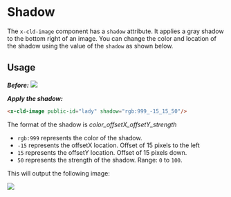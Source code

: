 # Shadow

The `x-cld-image` component has a `shadow` attribute. It applies a gray shadow to the bottom right of an image. You can change the color and location of the shadow using the value of the `shadow` as shown below.

## Usage

<em><strong>Before:</strong></em>
<img src="https://res.cloudinary.com/unicodeveloper/image/upload/lady">


<em><strong>Apply the shadow:</strong></em>
```html
<x-cld-image public-id="lady" shadow="rgb:999_-15_15_50"/>
```

The format of the shadow is _color_offsetX_offsetY_strength_

- `rgb:999` represents the color of the shadow.
- `-15` represents the offsetX location. Offset of 15 pixels to the left
- `15` represents the offsetY location. Offset of 15 pixels down.
- `50` represents the strength of the shadow. Range: `0` to `100`.

This will output the following image:

<img src="https://res.cloudinary.com/unicodeveloper/image/upload/co_rgb:999,e_shadow:50,x_-15,y_15/lady?_a=AACnOBs">